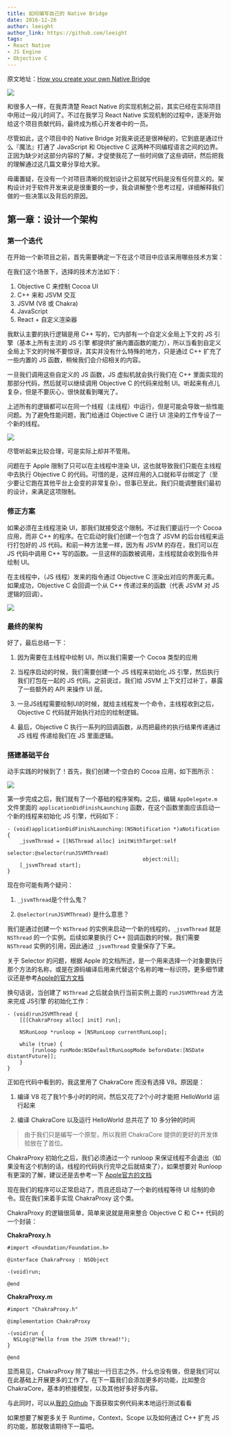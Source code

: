 ```yaml
---
title: 如何编写自己的 Native Bridge
date: 2016-12-26
author: leeight
author_link: https://github.com/leeight
tags:
- React Native
- JS Engine
- Objective C
---
```


原文地址：[How you create your own Native Bridge](https://medium.com/@kureevalexey/how-to-create-you-own-native-bridge-93a8d4a40bd2#.fnruczgl6)

![](/blog/how-to-create-you-own-native-bridge/1.png)

和很多人一样，在我弄清楚 React Native 的实现机制之前，其实已经在实际项目中用过一段儿时间了。不过在我学习 React Native 实现机制的过程中，逐渐开始给这个项目贡献代码，最终成为核心开发者中的一员。

尽管如此，这个项目中的 Native Bridge 对我来说还是很神秘的，它到底是通过什么『魔法』打通了 JavaScript 和 Objective C 这两种不同编程语言之间的边界。正因为缺少对这部分内容的了解，才促使我花了一些时间做了这些调研，然后把我的理解通过这几篇文章分享给大家。

毋庸置疑，在没有一个对项目清晰的规划设计之前就写代码是没有任何意义的。架构设计对于软件开发来说是很重要的一步，我会讲解整个思考过程，详细解释我们做的一些决策以及背后的原因。

<!-- more -->

## 第一章：设计一个架构

### 第一个迭代

在开始一个新项目之前，首先需要确定一下在这个项目中应该采用哪些技术方案：

在我们这个场景下，选择的技术方法如下：

1. Objective C 来控制 Cocoa UI
2. C++ 来和 JSVM 交互
3. JSVM (V8 或 Chakra)
4. JavaScript
5. React + 自定义渲染器

我默认主要的执行逻辑是用 C++ 写的，它内部有一个自定义全局上下文的 JS 引擎（基本上所有主流的 JS 引擎 都提供扩展内置函数的能力），所以当看到自定义全局上下文的时候不要惊讶，其实并没有什么特殊的地方，只是通过 C++ 扩充了一些内置的 JS 函数，稍候我们会介绍相关的内容。

一旦我们调用这些自定义的 JS 函数，JS 虚拟机就会执行我们在 C++ 里面实现的那部分代码，然后就可以继续调用 Objective C 的代码来绘制 UI。听起来有点儿复杂，但是不要灰心，很快就看到曙光了。

上述所有的逻辑都可以在同一个线程（主线程）中运行，但是可能会导致一些性能问题。为了避免性能问题，我门给通过 Objective C 进行 UI 渲染的工作专设了一个新的线程。

![](/blog/how-to-create-you-own-native-bridge/2.png)

尽管听起来比较合理，可是实际上却并不管用。

问题在于 Apple 限制了只可以在主线程中渲染 UI，这也就导致我们只能在主线程中去执行 Objective C 的代码。可惜的是，这样应用的入口就和平台绑定了（至少要让它跑在其他平台上会变的非常复杂）。但事已至此，我们只能调整我们最初的设计，来满足这项限制。

### 修正方案

如果必须在主线程渲染 UI，那我们就接受这个限制。不过我们要运行一个 Cocoa 应用，而非 C++ 的程序。在它启动时我们创建一个包含了 JSVM 的后台线程来运行打包好的 JS 代码。和前一种方法里一样，因为有 JSVM 的存在，我们可以在 JS 代码中调用 C++ 写的函数。一旦这样的函数被调用，主线程就会收到指令并绘制 UI。

在主线程中，（JS 线程）发来的指令通过 Objective C 渲染出对应的界面元素。如果成功，Objective C 会回调一个从 C++ 传递过来的函数（代表 JSVM 对 JS 逻辑的回调）。

![](/blog/how-to-create-you-own-native-bridge/3.png)

### 最终的架构

好了，最后总结一下：

1. 因为需要在主线程中绘制 UI，所以我们需要一个 Cocoa 类型的应用

2. 当程序启动的时候，我们需要创建一个 JS 线程来初始化 JS 引擎，然后执行我们打包在一起的 JS 代码。之前说过，我们给 JSVM 上下文打过补丁，暴露了一些额外的 API 来操作 UI 层。

3. 一旦JS线程需要绘制UI的时候，就给主线程发一个命令，主线程收到之后，Objective C 代码就开始执行对应的绘制逻辑。

4. 最后，Objective C 执行一系列的回调函数，从而把最终的执行结果传递通过 JS 线程 传递给我们在 JS 里面逻辑。

### 搭建基础平台

动手实践的时候到了！首先，我们创建一个空白的 Cocoa 应用，如下图所示：

![](/blog/how-to-create-you-own-native-bridge/4.png)

第一步完成之后，我们就有了一个基础的程序架构。之后，编辑 `AppDelegate.m` 文件里面的 `applicationDidFinishLaunching` 函数，在这个函数里面应该启动一个新的线程来初始化 JS 引擎，代码如下：

```
- (void)applicationDidFinishLaunching:(NSNotification *)aNotification {
    _jsvmThread = [[NSThread alloc] initWithTarget:self
                                          selector:@selector(runJSVMThread)
                                            object:nil];
    [_jsvmThread start];
}
```

现在你可能有两个疑问：

1. `_jsvmThread`是个什么鬼？

2. `@selector(runJSVMThread)` 是什么意思？

我们是通过创建一个 `NSThread` 的实例来启动一个新的线程的，`_jsvmThread` 就是 `NSThread` 的一个实例。后续如果要执行 C++ 回调函数的时候，我们需要 `NSThread` 实例的引用，因此通过 `_jsvmThread` 变量保存了下来。

关于 Selector 的问题，根据 Apple 的文档所述，是一个用来选择一个对象要执行那个方法的名称，或是在源码编译后用来代替这个名称的唯一标识符。更多细节建议还是参考[Apple的官方文档](https://developer.apple.com/library/content/documentation/General/Conceptual/DevPedia-CocoaCore/Selector.html)

换句话说，当创建了 `NSThread` 之后就会执行当前实例上面的 `runJSVMThread` 方法来完成 JS引擎 的初始化工作：

```
- (void)runJSVMThread {
    [[[ChakraProxy alloc] init] run];
    
    NSRunLoop *runloop = [NSRunLoop currentRunLoop];
    
    while (true) {
        [runloop runMode:NSDefaultRunLoopMode beforeDate:[NSDate distantFuture]];
    }
}
```

正如在代码中看到的，我这里用了 ChakraCore 而没有选择 V8。原因是：

1. 编译 V8 花了我1个多小时的时间，然后又花了2个小时才能把 HelloWorld 运行起来

2. 编译 ChakraCore 以及运行 HelloWorld 总共花了 10 多分钟的时间

> 由于我们只是编写一个原型，所以我把 ChakraCore 提供的更好的开发体验放在了首位。

ChakraProxy 初始化之后，我们必须通过一个 runloop 来保证线程不会退出（如果没有这个机制的话，线程的代码执行完毕之后就结束了），如果想要对 Runloop 有更深的了解，建议还是去参考一下 [Apple官方的文档](https://developer.apple.com/library/content/documentation/Cocoa/Conceptual/Multithreading/RunLoopManagement/RunLoopManagement.html) 

现在我们的程序可以正常启动了，而且还启动了一个新的线程等待 UI 绘制的命令。现在我们来着手实现 ChakraProxy 这个类。

ChakraProxy 的逻辑很简单，简单来说就是用来整合 Objective C 和 C++ 代码的一个封装：

**ChakraProxy.h**

```
#import <Foundation/Foundation.h>

@interface ChakraProxy : NSObject

-(void)run;

@end
```

**ChakraProxy.m**

```
#import "ChakraProxy.h"

@implementation ChakraProxy

-(void)run {
  NSLog(@"Hello from the JSVM thread!");
}

@end
```

显而易见，ChakraProxy 除了输出一行日志之外，什么也没有做，但是我们可以在此基础上开展更多的工作了。在下一篇我们会添加更多的功能，比如整合 ChakraCore，基本的桥接模型，以及其他好多好多内容。

与此同时，可以从[我的 Github](http://github.com/Kureev/ExampleBridge) 下面获取实例代码来本地运行测试看看

如果想要了解更多关于 Runtime，Context，Scope 以及如何通过 C++ 扩充 JS 的功能，那就敬请期待下一篇吧。
